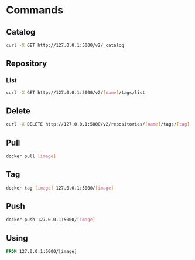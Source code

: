 # Commands

## Catalog

```sh
curl -X GET http://127.0.0.1:5000/v2/_catalog
```

## Repository

### List

```sh
curl -X GET http://127.0.0.1:5000/v2/[name]/tags/list
```

## Delete

```sh
curl -X DELETE http://127.0.0.1:5000/v2/repositories/[name]/tags/[tag]
```

## Pull

```sh
docker pull [image]
```

## Tag

```sh
docker tag [image] 127.0.0.1:5000/[image]
```

## Push

```sh
docker push 127.0.0.1:5000/[image]
```

## Using

```Dockerfile
FROM 127.0.0.1:5000/[image]
```
